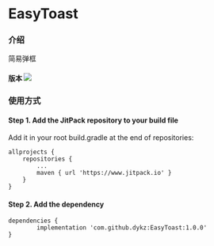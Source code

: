 # EasyToast

### 介绍
简易弹框

#### 版本 [![](https://www.jitpack.io/v/dykz/EasyToast.svg)](https://www.jitpack.io/#dykz/EasyToast) 

### 使用方式

#### Step 1. Add the JitPack repository to your build file

Add it in your root build.gradle at the end of repositories:

	allprojects {
		repositories {
			...
			maven { url 'https://www.jitpack.io' }
		}
	}

#### Step 2. Add the dependency

	dependencies {
	        implementation 'com.github.dykz:EasyToast:1.0.0'
	}
